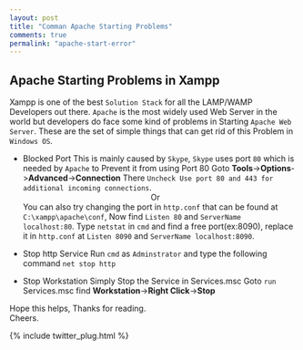 ```yaml
---
layout: post
title: "Comman Apache Starting Problems"
comments: true
permalink: "apache-start-error"
---
```


## Apache Starting Problems in Xampp
Xampp is one of the best `Solution Stack` for all the LAMP/WAMP Developers out there. `Apache` is the most widely used 
Web Server in the world but developers do face some kind of problems in Starting `Apache Web Server`. These are the set
of simple things that can get rid of this Problem in `Windows OS`.


* Blocked Port
This is mainly caused by `Skype`, `Skype` uses port `80` which is needed by `Apache` to Prevent it from using Port 80
Goto <b>Tools</b>-><b>Options</b>-><b>Advanced</b>-><b>Connection</b>
There `Uncheck Use port 80 and 443 for additional incoming connections`.<br/>
&nbsp;&nbsp;&nbsp;&nbsp;&nbsp;&nbsp;&nbsp;&nbsp;&nbsp;&nbsp;&nbsp;&nbsp;&nbsp;&nbsp;&nbsp;&nbsp;&nbsp;&nbsp;&nbsp;&nbsp;&nbsp;&nbsp;&nbsp;&nbsp;&nbsp;&nbsp;&nbsp;&nbsp;&nbsp;&nbsp;&nbsp;&nbsp;&nbsp;&nbsp;&nbsp;&nbsp;&nbsp;&nbsp;&nbsp;&nbsp;&nbsp;&nbsp;&nbsp;&nbsp;&nbsp;&nbsp;&nbsp;&nbsp;&nbsp;&nbsp;&nbsp;&nbsp;&nbsp;&nbsp;&nbsp;&nbsp;
Or<br/> 
You can also try changing the port in `http.conf` that can be found at `C:\xampp\apache\conf`, Now find
`Listen 80` and `ServerName localhost:80`. Type `netstat` in `cmd` and find a free port(ex:8090), replace it
in `http.conf` at `Listen 8090` and `ServerName localhost:8090`.


* Stop http Service
Run `cmd` as `Adminstrator` and type the following command
`net stop http`


* Stop Workstation 
Simply Stop the Service in Services.msc 
Goto `run` Services.msc find <b>Workstation</b>-><b>Right Click</b>-><b>Stop</b>

Hope this helps, Thanks for reading.<br/>
Cheers.

{% include twitter_plug.html %}
